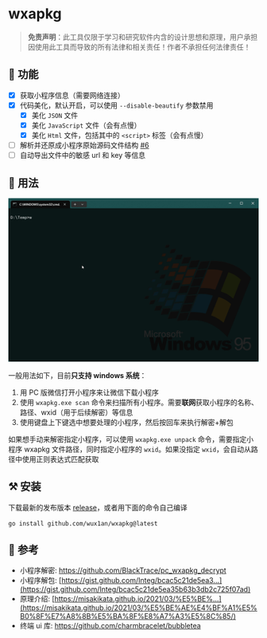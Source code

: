 # wxapkg

> **免责声明**：此工具仅限于学习和研究软件内含的设计思想和原理，用户承担因使用此工具而导致的所有法律和相关责任！作者不承担任何法律责任！

## 📝 功能

- [x] 获取小程序信息（需要网络连接）
- [x] 代码美化，默认开启，可以使用 `--disable-beautify` 参数禁用
    - [x] 美化 `JSON` 文件
    - [x] 美化 `JavaScript` 文件（会有点慢）
    - [x] 美化 `Html` 文件，包括其中的 `<script>` 标签（会有点慢）
- [ ] 解析并还原成小程序原始源码文件结构 [#6](https://github.com/wux1an/wxapkg/issues/6)
- [ ] 自动导出文件中的敏感 url 和 key 等信息

## 🎨 用法

![demo](demo.gif)

一般用法如下，目前**只支持 windows 系统**：

1. 用 PC 版微信打开小程序来让微信下载小程序  
2. 使用 `wxapkg.exe scan` 命令来扫描所有小程序。需要**联网**获取小程序的名称、路径、wxid（用于后续解密）等信息  
3. 使用键盘上下键选中想要处理的小程序，然后按回车来执行解密+解包  

如果想手动来解密指定小程序，可以使用 `wxapkg.exe unpack` 命令，需要指定小程序 wxapkg 文件路径，同时指定小程序的 `wxid`。如果没指定 `wxid`，会自动从路径中使用正则表达式匹配获取

## ⚒️ 安装

下载最新的发布版本 [release](https://github.com/wux1an/wxapkg/releases/latest)，或者用下面的命令自己编译

```
go install github.com/wux1an/wxapkg@latest
```

## 🔗 参考

- 小程序解密: https://github.com/BlackTrace/pc_wxapkg_decrypt
- 小程序解包: [https://gist.github.com/Integ/bcac5c21de5ea3...](https://gist.github.com/Integ/bcac5c21de5ea35b63b3db2c725f07ad)
- 原理介绍: [https://misakikata.github.io/2021/03/%E5%BE%...](https://misakikata.github.io/2021/03/%E5%BE%AE%E4%BF%A1%E5%B0%8F%E7%A8%8B%E5%BA%8F%E8%A7%A3%E5%8C%85/)
- 终端 ui 库: https://github.com/charmbracelet/bubbletea
